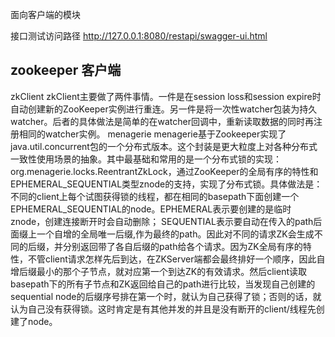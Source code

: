 面向客户端的模块

接口测试访问路径
http://127.0.0.1:8080/restapi/swagger-ui.html


## zookeeper 客户端
zkClient
    zkClient主要做了两件事情。一件是在session loss和session expire时自动创建新的ZooKeeper实例进行重连。另一件是将一次性watcher包装为持久watcher。后者的具体做法是简单的在watcher回调中，重新读取数据的同时再注册相同的watcher实例。
menagerie
    menagerie基于Zookeeper实现了java.util.concurrent包的一个分布式版本。这个封装是更大粒度上对各种分布式一致性使用场景的抽象。其中最基础和常用的是一个分布式锁的实现：
    org.menagerie.locks.ReentrantZkLock，通过ZooKeeper的全局有序的特性和EPHEMERAL_SEQUENTIAL类型znode的支持，实现了分布式锁。具体做法是：不同的client上每个试图获得锁的线程，都在相同的basepath下面创建一个EPHEMERAL_SEQUENTIAL的node。EPHEMERAL表示要创建的是临时znode，创建连接断开时会自动删除； SEQUENTIAL表示要自动在传入的path后面缀上一个自增的全局唯一后缀,作为最终的path。因此对不同的请求ZK会生成不同的后缀，并分别返回带了各自后缀的path给各个请求。因为ZK全局有序的特性，不管client请求怎样先后到达，在ZKServer端都会最终排好一个顺序，因此自增后缀最小的那个子节点，就对应第一个到达ZK的有效请求。然后client读取basepath下的所有子节点和ZK返回给自己的path进行比较，当发现自己创建的sequential node的后缀序号排在第一个时，就认为自己获得了锁；否则的话，就认为自己没有获得锁。这时肯定是有其他并发的并且是没有断开的client/线程先创建了node。